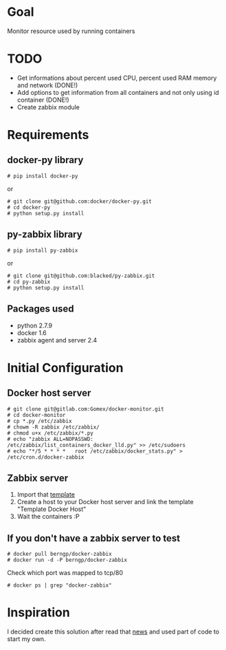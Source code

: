 # Goal

Monitor resource used by running containers

# TODO

* Get informations about percent used CPU, percent used RAM memory and network (DONE!) 
* Add options to get information from all containers and not only using id container (DONE!)
* Create zabbix module

# Requirements

## docker-py library 

``` 
# pip install docker-py
```

or
```
# git clone git@github.com:docker/docker-py.git
# cd docker-py
# python setup.py install
```

## py-zabbix library 

```
# pip install py-zabbix
```
or

```
# git clone git@github.com:blacked/py-zabbix.git
# cd py-zabbix
# python setup.py install
```

## Packages used

* python 2.7.9
* docker 1.6
* zabbix agent and server 2.4

# Initial Configuration

## Docker host server

```
# git clone git@gitlab.com:Gomex/docker-monitor.git
# cd docker-monitor
# cp *.py /etc/zabbix
# chowm -R zabbix /etc/zabbix/
# chmod u+x /etc/zabbix/*.py
# echo "zabbix ALL=NOPASSWD: /etc/zabbix/list_containers_docker_lld.py" >> /etc/sudoers
# echo "*/5 * * * *   root /etc/zabbix/docker_stats.py" > /etc/cron.d/docker-zabbix
```

## Zabbix server

1. Import that [template](https://gitlab.com/Gomex/docker-monitor/raw/master/zbx_export_templates.xml) 
1. Create a host to your Docker host server and link the template "Template Docker Host"
1. Wait the containers :P

## If you don't have a zabbix server to test

```
# docker pull berngp/docker-zabbix
# docker run -d -P berngp/docker-zabbix
```

Check which port was mapped to tcp/80

``` 
# docker ps | grep "docker-zabbix"
```

# Inspiration

I decided create this solution after read that [news](http://www.rackspace.com/blog/addressing-hybrid-architecture-complexity-with-new-docker-monitoring-plugin/) and used part of code to start my own.
